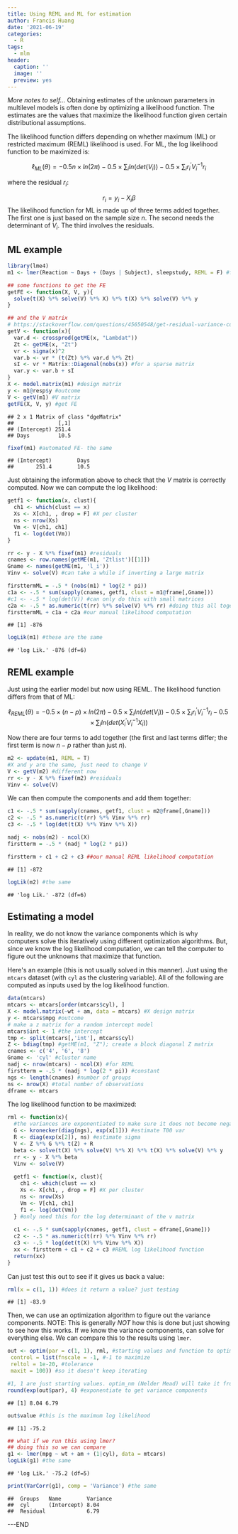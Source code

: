 ```yaml
---
title: Using REML and ML for estimation
author: Francis Huang
date: '2021-06-19'
categories:
  - R
tags:
  - mlm
header:
  caption: ''
  image: ''
  preview: yes
---
```


*More notes to self...* Obtaining estimates of the unknown parameters in multilevel models is often done by optimizing a likelihood function. The estimates are the values that maximize the likelihood function given certain distributional assumptions.

The likelihood function differs depending on whether maximum (ML) or restricted maximum (REML) likelihood is used. For ML, the log likelihood function to be maximized is:

$$
\ell_{ML}(\theta)=-0.5n \times ln(2\pi) -0.5 \times \sum_{i}{ln(det(V_i))} - 0.5 \times \sum_{i}{r^{\prime}_iV_i^{-1}r_i}
$$

where the residual $r_i$:

$$r_i = y_i - X_i \beta$$ The likelihood function for ML is made up of three terms added together. The first one is just based on the sample size $n$. The second needs the determinant of $V_i$. The third involves the residuals.

## ML example


``` r
library(lme4)
m1 <- lmer(Reaction ~ Days + (Days | Subject), sleepstudy, REML = F) #for ML estimates

## some functions to get the FE
getFE <- function(X, V, y){
  solve(t(X) %*% solve(V) %*% X) %*% t(X) %*% solve(V) %*% y
}

## and the V matrix
# https://stackoverflow.com/questions/45650548/get-residual-variance-covariance-matrix-in-lme4
getV <- function(x){
  var.d <- crossprod(getME(x, "Lambdat"))
  Zt <- getME(x, "Zt")
  vr <- sigma(x)^2
  var.b <- vr * (t(Zt) %*% var.d %*% Zt)
  sI <- vr * Matrix::Diagonal(nobs(x)) #for a sparse matrix
  var.y <- var.b + sI
}
X <- model.matrix(m1) #design matrix
y <- m1@resp$y #outcome
V <- getV(m1) #V matrix
getFE(X, V, y) #get FE
```

```
## 2 x 1 Matrix of class "dgeMatrix"
##              [,1]
## (Intercept) 251.4
## Days         10.5
```

``` r
fixef(m1) #automated FE- the same
```

```
## (Intercept)        Days 
##       251.4        10.5
```

Just obtaining the information above to check that the $V$ matrix is correctly computed. Now we can compute the log likelihood:


``` r
getf1 <- function(x, clust){
  ch1 <- which(clust == x)
  Xs <- X[ch1, , drop = F] #X per cluster
  ns <- nrow(Xs)
  Vm <- V[ch1, ch1]
  f1 <- log(det(Vm))
}

rr <- y - X %*% fixef(m1) #residuals
cnames <- row.names(getME(m1, 'Ztlist')[[1]])
Gname <- names(getME(m1, 'l_i'))
Vinv <- solve(V) #can take a while if inverting a large matrix

firsttermML = -.5 * (nobs(m1) * log(2 * pi))
c1a <- -.5 * sum(sapply(cnames, getf1, clust = m1@frame[,Gname]))
#c1 <- -.5 * log(det(V)) #can only do this with small matrices
c2a <- -.5 * as.numeric(t(rr) %*% solve(V) %*% rr) #doing this all together
firsttermML + c1a + c2a #our manual likelihood computation
```

```
## [1] -876
```

``` r
logLik(m1) #these are the same
```

```
## 'log Lik.' -876 (df=6)
```

## REML example

Just using the earlier model but now using REML. The likelihood function differs from that of ML:

$$
\ell_{REML}(\theta)=-0.5 \times (n-p) \times ln(2\pi) -0.5 \times \sum_{i}{ln(det(V_i))} - 0.5 \times \sum_{i}{r^{\prime}_iV_i^{-1}r_i} -0.5 \times \sum_{i}{ln(det(X_i^{\prime}V_i^{-1}X_i))}
$$

Now there are four terms to add together (the first and last terms differ; the first term is now $n - p$ rather than just $n$).


``` r
m2 <- update(m1, REML = T)
#X and y are the same, just need to change V
V <- getV(m2) #different now
rr <- y - X %*% fixef(m2) #residuals
Vinv <- solve(V)
```

We can then compute the components and add them together:


``` r
c1 <- -.5 * sum(sapply(cnames, getf1, clust = m2@frame[,Gname]))
c2 <- -.5 * as.numeric(t(rr) %*% Vinv %*% rr)
c3 <- -.5 * log(det(t(X) %*% Vinv %*% X))

nadj <- nobs(m2) - ncol(X)
firstterm = -.5 * (nadj * log(2 * pi))

firstterm + c1 + c2 + c3 ##our manual REML likelihood computation
```

```
## [1] -872
```

``` r
logLik(m2) #the same
```

```
## 'log Lik.' -872 (df=6)
```

## Estimating a model

In reality, we do not know the variance components which is why computers solve this iteratively using different optimization algorithms. But, since we know the log likelihood computation, we can tell the computer to figure out the unknowns that maximize that function.

Here's an example (this is not usually solved in this manner). Just using the `mtcars` dataset (with `cyl` as the clustering variable). All of the following are computed as inputs used by the log likelihood function.


``` r
data(mtcars)
mtcars <- mtcars[order(mtcars$cyl), ]
X <- model.matrix(~wt + am, data = mtcars) #X design matrix
y <- mtcars$mpg #outcome
# make a z matrix for a random intercept model
mtcars$int <- 1 #the intercept
tmp <- split(mtcars[,'int'], mtcars$cyl)
Z <- bdiag(tmp) #getME(m1, "Z"); create a block diagonal Z matrix
cnames <- c('4', '6', '8')
Gname <- 'cyl' #cluster name
nadj <- nrow(mtcars) - ncol(X) #for REML
firstterm = -.5 * (nadj * log(2 * pi)) #constant
ngs <- length(cnames) #number of groups
ns <- nrow(X) #total number of observations
dframe <- mtcars
```

The log likelihood function to be maximized:


``` r
rml <- function(x){
  #the variances are exponentiated to make sure it does not become negative
  G <- kronecker(diag(ngs), exp(x[1])) #estimate T00 var
  R <- diag(exp(x[2]), ns) #estimate sigma
  V <- Z %*% G %*% t(Z) + R
  beta <- solve(t(X) %*% solve(V) %*% X) %*% t(X) %*% solve(V) %*% y
  rr <- y - X %*% beta
  Vinv <- solve(V)
  
  getf1 <- function(x, clust){
    ch1 <- which(clust == x)
    Xs <- X[ch1, , drop = F] #X per cluster
    ns <- nrow(Xs)
    Vm <- V[ch1, ch1]
    f1 <- log(det(Vm))
  } #only need this for the log determinant of the v matrix
  
  c1 <- -.5 * sum(sapply(cnames, getf1, clust = dframe[,Gname]))
  c2 <- -.5 * as.numeric(t(rr) %*% Vinv %*% rr)
  c3 <- -.5 * log(det(t(X) %*% Vinv %*% X))
  xx <- firstterm + c1 + c2 + c3 #REML log likelihood function
  return(xx)
}
```

Can just test this out to see if it gives us back a value:


``` r
rml(x = c(1, 1)) #does it return a value? just testing
```

```
## [1] -83.9
```

Then, we can use an optimization algorithm to figure out the variance components. NOTE: This is generally *NOT* how this is done but just showing to see how this works. If we know the variance components, can solve for everything else. We can compare this to the results using `lmer`.


``` r
out <- optim(par = c(1, 1), rml, #starting values and function to optimize
 control = list(fnscale = -1, #-1 to maximize
 reltol = 1e-20, #tolerance
 maxit = 100)) #so it doesn't keep iterating

#1, 1 are just starting values. optim_nm (Nelder Mead) will take it from there
round(exp(out$par), 4) #exponentiate to get variance components
```

```
## [1] 8.04 6.79
```

``` r
out$value #this is the maximum log likelihood 
```

```
## [1] -75.2
```

``` r
## what if we run this using lmer?
## doing this so we can compare
g1 <- lmer(mpg ~ wt + am + (1|cyl), data = mtcars)
logLik(g1) #the same
```

```
## 'log Lik.' -75.2 (df=5)
```

``` r
print(VarCorr(g1), comp = 'Variance') #the same
```

```
##  Groups   Name        Variance
##  cyl      (Intercept) 8.04    
##  Residual             6.79
```

---END
